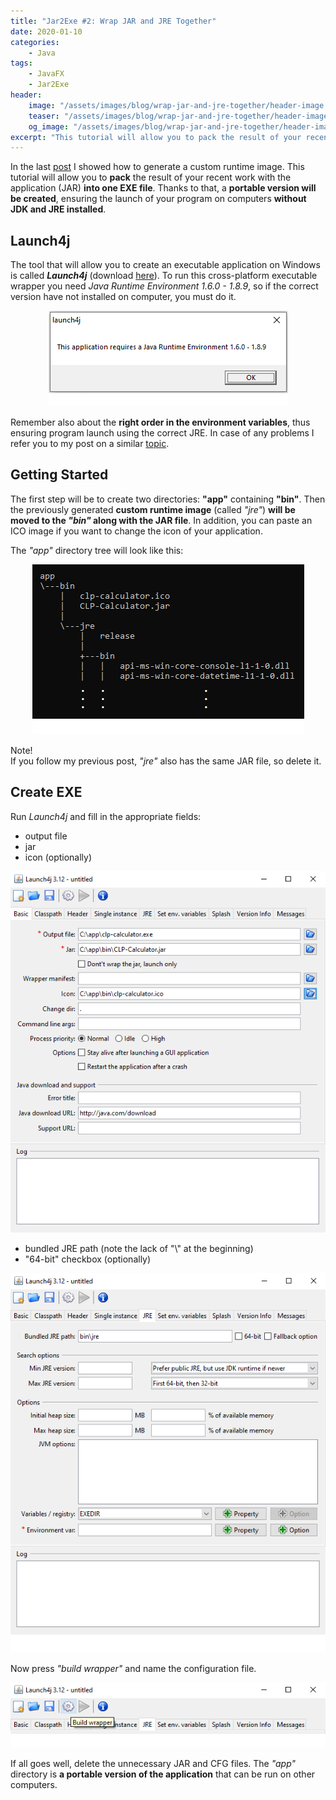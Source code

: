 ```yaml
---
title: "Jar2Exe #2: Wrap JAR and JRE Together"
date: 2020-01-10
categories:
    - Java
tags:
    - JavaFX
    - Jar2Exe
header:
    image: "/assets/images/blog/wrap-jar-and-jre-together/header-image.png"
    teaser: "/assets/images/blog/wrap-jar-and-jre-together/header-image-teaser.png"
    og_image: "/assets/images/blog/wrap-jar-and-jre-together/header-image-teaser.png"
excerpt: "This tutorial will allow you to pack the result of your recent work with the application (JAR) into one EXE file. Thanks to that, a portable version will be created, ensuring the launch of your program on computers without JDK and JRE installed."
---
```


In the last <a href="/java/creating-custom-runtime-image/" target="_blank">post</a> I showed how to generate a custom runtime image. This tutorial will allow you to **pack** the result of your recent work with the application (JAR) **into one EXE file**. Thanks to that, a **portable version will be created**, ensuring the launch of your program on computers **without JDK and JRE installed**.

## Launch4j
The tool that will allow you to create an executable application on Windows is called ***Launch4j*** (download <a href="https://sourceforge.net/projects/launch4j/" target="_blank">here</a>). To run this cross-platform executable wrapper you need *Java Runtime Environment 1.6.0 - 1.8.9*, so if the correct version have not installed on computer, you must do it. 

<div style="text-align: center;">
    <img alt="result" src="/assets/images/blog/wrap-jar-and-jre-together/launch4j_error.png">
</div>

Remember also about the **right order in the environment variables**, thus ensuring program launch using the correct JRE. In case of any problems I refer you to my post on a similar <a href="/java/your-javafx-app-on-jdk-11-&-openjfx/#openjdk-installation-on-windows" target="_blank">topic</a>.

## Getting Started
The first step will be to create two directories: **"app"** containing **"bin"**. Then the previously generated **custom runtime image** (called *"jre"*) **will be moved to the *"bin"* along with the JAR file**. In addition, you can paste an ICO image if you want to change the icon of your application.
  
The *"app"* directory tree will look like this:  
<div style="text-align: center;">
    <img alt="result" src="/assets/images/blog/wrap-jar-and-jre-together/tree.png">
</div>

Note!  
If you follow my previous post, *"jre"* also has the same JAR file, so delete it.

## Create EXE
Run *Launch4j* and fill in the appropriate fields:
- output file
- jar 
- icon (optionally)

<div style="text-align: center;">
    <img alt="result" src="/assets/images/blog/wrap-jar-and-jre-together/basic.png">
</div>

- bundled JRE path (note the lack of "\\" at the beginning)
- "64-bit" checkbox (optionally)

<div style="text-align: center;">
    <img alt="result" src="/assets/images/blog/wrap-jar-and-jre-together/jre.png">
</div>

Now press *"build wrapper"* and name the configuration file.

<div style="text-align: center;">
    <img alt="result" src="/assets/images/blog/wrap-jar-and-jre-together/build.png">
</div>

If all goes well, delete the unnecessary JAR and CFG files. The *"app"* directory is **a portable version of the application** that can be run on other computers. 
